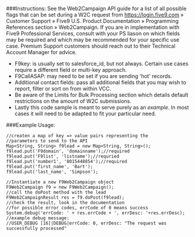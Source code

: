 ###Instructions:
See the Web2Campaign API guide for a list of all possible flags that can be set during a W2C request from https://login.five9.com » Customer Support » Five9 U.S. Product Documentation » Programming References section » Web2Campaign. If you are in implementation with Five9 Professional Services, consult with your PS liason on which fields may be required and which may be recommended for your specific use case. Premium Support customers should reach out to their Technical Account Manager for advice.
* F9key: is usually set to salesforce_id, but not always. Certain use cases require a different field or multi-key approach.
* F9CallASAP: may need to be set if you are sending 'hot' records.
* Additional contact fields: pass all additional fields that you may wish to report, filter or sort on from within VCC.
* Be aware of the Limits for Bulk Processing section which details default restrictions on the amount of W2C submissions.
* Lastly this code sample is meant to serve purely as an *example*. In most cases it will need to be adapted to fit your particular need.

###Example Usage:
```apex
//createn a map of key => value pairs representing the 
//parameters to send to the API
Map<String, String> f9lead = new Map<String, String>();
f9lead.put('F9domain', 'domainname');//required
f9lead.put('F9list', 'listname');//requried
f9lead.put('number1', '8015448854');//required
f9lead.put('first_name', 'Bart');
f9lead.put('last_name', 'Simpson');

//Instantiate a new F9Web2Campaign object
F9Web2Campaign f9 = new F9Web2Campaign();
//call the doPost method with the lead
F9Web2CampaignResult res = f9.doPost(f9lead);
//check the result, look in the documentation
//for possible error codes, errCode of 0 means success
System.debug('errCode: ' + res.errCode + ', errDesc: '+res.errDesc);
//example debug message:
//USER_DEBUG [16]|DEBUG|errCode: 0, errDesc: "The request was successfully processed"
```
